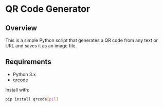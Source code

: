 # QR Code Generator

## Overview
This is a simple Python script that generates a QR code from any text or URL and saves it as an image file.

## Requirements
- Python 3.x
- [qrcode](https://pypi.org/project/qrcode/)

Install with:
```bash
pip install qrcode[pil]
